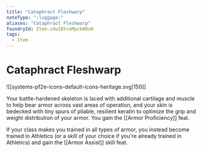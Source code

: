 ```yaml
---
title: "Cataphract Fleshwarp"
noteType: ":luggage:"
aliases: "Cataphract Fleshwarp"
foundryId: Item.v4w1BYvoMpckW8zH
tags:
  - Item
---
```


# Cataphract Fleshwarp
![[systems-pf2e-icons-default-icons-heritage.svg|150]]

Your battle-hardened skeleton is laced with additional cartilage and muscle to help bear armor across vast areas of operation, and your skin is bedecked with tiny spurs of pliable, resilient keratin to optimize the grip and weight distribution of your armor. You gain the [[Armor Proficiency]] feat.

If your class makes you trained in all types of armor, you instead become trained in Athletics (or a skill of your choice if you're already trained in Athletics) and gain the [[Armor Assist]] skill feat.
